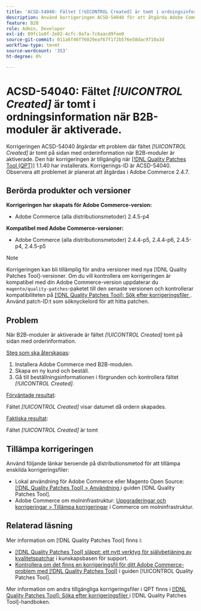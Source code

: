 ```yaml
---
title: 'ACSD-54040: Fältet [!UICONTROL Created] är tomt i ordningsinformation när B2B-moduler är aktiverade'
description: Använd korrigeringen ACSD-54040 för att åtgärda Adobe Commerce-problemet där fältet [!UICONTROL Created] är tomt på sidan med orderinformation när B2B-moduler är aktiverade.
feature: B2B
role: Admin, Developer
exl-id: 09fc1e0f-2e02-4cfc-9a7a-7c6aacd9fee0
source-git-commit: 011a6f46f76029eaf67f172b576e58dac9710a3d
workflow-type: tm+mt
source-wordcount: '353'
ht-degree: 0%

---
```


# ACSD-54040: Fältet *[!UICONTROL Created]* är tomt i ordningsinformation när B2B-moduler är aktiverade.

Korrigeringen ACSD-54040 åtgärdar ett problem där fältet *[!UICONTROL Created]* är tomt på sidan med orderinformation när B2B-moduler är aktiverade. Den här korrigeringen är tillgänglig när [[!DNL Quality Patches Tool (QPT)]](https://experienceleague.adobe.com/sv/docs/commerce-operations/tools/quality-patches-tool/quality-patches-tool-to-self-serve-quality-patches) 1.1.40 har installerats. Korrigerings-ID är ACSD-54040. Observera att problemet är planerat att åtgärdas i Adobe Commerce 2.4.7.

## Berörda produkter och versioner

**Korrigeringen har skapats för Adobe Commerce-version:**

* Adobe Commerce (alla distributionsmetoder) 2.4.5-p4

**Kompatibel med Adobe Commerce-versioner:**

* Adobe Commerce (alla distributionsmetoder) 2.4.4-p5, 2.4.4-p6, 2.4.5-p4, 2.4.5-p5

>[!NOTE]
>
>Korrigeringen kan bli tillämplig för andra versioner med nya [!DNL Quality Patches Tool]-versioner. Om du vill kontrollera om korrigeringen är kompatibel med din Adobe Commerce-version uppdaterar du `magento/quality-patches`-paketet till den senaste versionen och kontrollerar kompatibiliteten på [[!DNL Quality Patches Tool]: Sök efter korrigeringsfiler ](https://experienceleague.adobe.com/tools/commerce-quality-patches/index.html?lang=sv-SE). Använd patch-ID:t som söknyckelord för att hitta patchen.

## Problem

När B2B-moduler är aktiverade är fältet *[!UICONTROL Created]* tomt på sidan med orderinformation.

<u>Steg som ska återskapas</u>:

1. Installera Adobe Commerce med B2B-modulen.
1. Skapa en ny kund och beställ.
1. Gå till beställningsinformationen i förgrunden och kontrollera fältet *[!UICONTROL Created]*.

<u>Förväntade resultat</u>:

Fältet *[!UICONTROL Created]* visar datumet då ordern skapades.

<u>Faktiska resultat</u>:

Fältet *[!UICONTROL Created]* är tomt

## Tillämpa korrigeringen

Använd följande länkar beroende på distributionsmetod för att tillämpa enskilda korrigeringsfiler:

* Lokal användning för Adobe Commerce eller Magento Open Source: [[!DNL Quality Patches Tool] > Användning ](/help/tools/quality-patches-tool/usage.md) i guiden [!DNL Quality Patches Tool].
* Adobe Commerce om molninfrastruktur: [Uppgraderingar och korrigeringar > Tillämpa korrigeringar](https://experienceleague.adobe.com/docs/commerce-cloud-service/user-guide/develop/upgrade/apply-patches.html?lang=sv-SE) i Commerce om molninfrastruktur.

## Relaterad läsning

Mer information om [!DNL Quality Patches Tool] finns i:

* [[!DNL Quality Patches Tool] släppt: ett nytt verktyg för självbetjäning av kvalitetspatchar](https://experienceleague.adobe.com/sv/docs/commerce-operations/tools/quality-patches-tool/quality-patches-tool-to-self-serve-quality-patches) i kunskapsbasen för support.
* [Kontrollera om det finns en korrigeringsfil för ditt Adobe Commerce-problem med  [!DNL Quality Patches Tool]](/help/tools/quality-patches-tool/patches-available-in-qpt/check-patch-for-magento-issue-with-magento-quality-patches.md) i guiden [!UICONTROL Quality Patches Tool].


Mer information om andra tillgängliga korrigeringsfiler i QPT finns i [[!DNL Quality Patches Tool]: Söka efter korrigeringsfiler ](https://experienceleague.adobe.com/tools/commerce-quality-patches/index.html?lang=sv-SE) i [!DNL Quality Patches Tool]-handboken.
